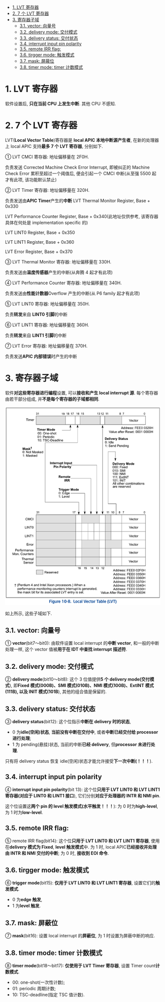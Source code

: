 
<!-- @import "[TOC]" {cmd="toc" depthFrom=1 depthTo=6 orderedList=false} -->

<!-- code_chunk_output -->

- [1. LVT 寄存器](#1-lvt-寄存器)
- [2. 7 个 LVT 寄存器](#2-7-个-lvt-寄存器)
- [3. 寄存器子域](#3-寄存器子域)
  - [3.1. vector: 向量号](#31-vector-向量号)
  - [3.2. delivery mode: 交付模式](#32-delivery-mode-交付模式)
  - [3.3. delivery status: 交付状态](#33-delivery-status-交付状态)
  - [3.4. interrupt input pin polarity](#34-interrupt-input-pin-polarity)
  - [3.5. remote IRR flag:](#35-remote-irr-flag)
  - [3.6. tirgger mode: 触发模式](#36-tirgger-mode-触发模式)
  - [3.7. mask: 屏蔽位](#37-mask-屏蔽位)
  - [3.8. timer mode: timer 计数模式](#38-timer-mode-timer-计数模式)

<!-- /code_chunk_output -->

# 1. LVT 寄存器

软件设置后, **只在当前 CPU 上发生中断**. 其他 CPU 不感知.

# 2. 7 个 LVT 寄存器

LVT(**Local Vector Table**)寄存器是 **local APIC 本地中断源产生者**, 在新的处理器上 local APIC 支持**最多 7 个 LVT 寄存器**, 分别如下.

① LVT CMCI 寄存器: 地址偏移量在 2F0H.

负责发送 Corrected Machine Check Error Interrupt, 即被纠正的 Machine Check Error 累积至超过一个阈值后, 便会引起一个 CMCI 中断(从至强 5500 起才有此项, 该功能默认禁止)

② LVT Timer 寄存器: 地址偏移量在 320H.

负责发送由**APIC Timer**产生的**中断**
LVT Thermal Monitor Register, Base + 0x330

LVT Performance Counter Register, Base + 0x340(此地址仅供参考, 该寄存器具体在何处是 implementation specific 的)

LVT LINT0 Register, Base + 0x350

LVT LINT1 Register, Base + 0x360

LVT Error Register, Base + 0x370


③ LVT Thermal Monitor 寄存器: 地址偏移量在 330H.

负责发送由**温度传感器**产生的中断(从奔腾 4 起才有此项)

④ LVT Performance Counter 寄存器: 地址偏移量在 340H.

负责发送由**性能计数器**Overflow 产生的中断(从 P6 family 起才有此项)

⑤ LVT LINT0 寄存器: 地址偏移量在 350H.

负责**转发**来自 **LINT0 引脚**的中断

⑥ LVT LINT1 寄存器: 地址偏移量在 360H.

负责**转发**来自 **LINT1 引脚**的中断

⑦ LVT Error 寄存器: 地址偏移量在 370H.

负责发送**APIC 内部错误**时产生的中断

# 3. 寄存器子域

软件**对这些寄存器进行编程**设置, 可以**接收和产生 local interrupt 源**. 每个寄存器由若干部分组成, 并**不是每个寄存器的子域都相同**.

![2020-11-20-15-43-13.png](./images/2020-11-20-15-43-13.png)

如上所示, 这些子域如下.

## 3.1. vector: 向量号

① **vector**(bit7～bit0): 由软件设置 local interrupt 的**中断 vector**, 和一般的中断处理一样, 这个 vector 值被**用于在 IDT 中查找 interrupt 描述符**.

## 3.2. delivery mode: 交付模式

② **delivery mode**(bit10～bit8): 这个 3 位值提供**5 个 delivery mode(交付模式**), 即**Fixed 模式(000B)、SMI 模式(010B)、NMI 模式(100B)、ExtINT 模式(111B), 以及 INIT 模式(101B**), 其他的组合值是保留的.

## 3.3. delivery status: 交付状态

③ **delivery status**(bit12): 这个位指示**中断在 delivery 时的状态**,

- 0 为**idle(空闲)状态**, **当前没有中断在交付中**, 或者**中断已经交付给 processor 进行处理**;
- 1 为 pending(悬挂)状态, 当前的中断**已经 delivery**, 但**processor 未进行处理**.

只有将 delivery status 恢复 idle(空闲)状态才能允许接受**下一次中断(！！！**).

## 3.4. interrupt input pin polarity

④ **interrupt input pin polarity**(bit 13): 这个位**只用于 LVT LINT0 和 LVT LINT1 寄存器(对应于 LINT0 和 LINT1 接口**), 它们分别**对应于处理器的 INTR 和 NMI pin**.

这个位设置这**两个 pin 的 level 触发模式(水平触发！！！**): 为 0 时为**high\-level**, 为 1 时为**low\-level**.

## 3.5. remote IRR flag:

⑤ remote IRR flag(bit14): 这个位**只用于 LVT LINT0 和 LVT LINT1 寄存器**, 使用在**delivery 模式为 Fixed**, **level 触发模式**中. 为 1 时, local APIC**已经接收并处理由 INTR 和 NMI 交付的中断**; 为 0 时, **接收到 EOI 命令**.

## 3.6. tirgger mode: 触发模式

⑥ **trigger mode**(bit15): **仅用于 LVT LINT0 和 LVT LINT1 寄存器**, 设置它们的**触发模式**.

- 0 为**edge 触发**,
- 1 为**level 触发**.

## 3.7. mask: 屏蔽位

⑦ **mask**(bit16): 设置 local interrupt 的**屏蔽位**, 为 1 时设置为屏蔽中断的响应.

## 3.8. timer mode: timer 计数模式

⑧ **timer mode**(bit18～bit17): **仅使用于 LVT Timer 寄存器**, 设置 Timer count**计数模式**.

- 00: one-shot(一次性计数);
- 01: periodic 周期计数;
- 10: TSC-deadline(指定 TSC 值计数).